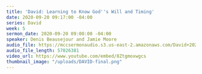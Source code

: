 ```yaml
---
title: 'David: Learning to Know God''s Will and Timing'
date: 2020-09-20 09:17:00 -04:00
series: David
week: 5
sermon_date: 2020-09-20 09:00:00 -04:00
speaker: Denis Beausejour and Jamie Moore
audio_file: https://mccsermonaudio.s3.us-east-2.amazonaws.com/David+2020/David-+God's+will+and+timing.mp3
audio_file_length: 57026381
video_url: https://www.youtube.com/embed/8Ztgmoxwgcs
thumbnail_image: "/uploads/DAVID-final.png"
---
```


